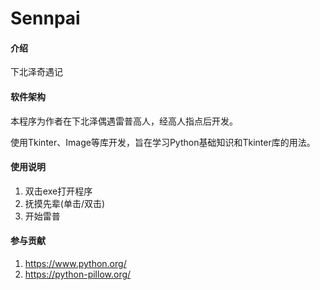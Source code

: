 # Sennpai

#### 介绍

下北泽奇遇记

#### 软件架构

本程序为作者在下北泽偶遇雷普高人，经高人指点后开发。

使用Tkinter、Image等库开发，旨在学习Python基础知识和Tkinter库的用法。

#### 使用说明

1. 双击exe打开程序
2. 抚摸先辈(单击/双击)
3. 开始雷普

#### 参与贡献

1. https://www.python.org/
2. https://python-pillow.org/

